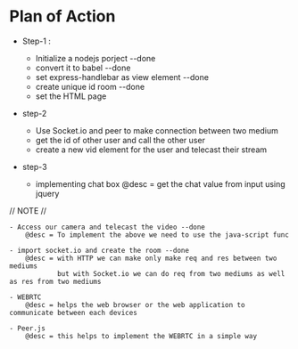 # Plan of Action 

+ Step-1 :
    - Initialize a nodejs porject --done
    - convert it to babel --done
    - set express-handlebar as view element --done 
    - create unique id room --done
    - set the HTML page 

+ step-2
    - Use Socket.io and peer to make connection between two medium
    - get the id of other user and call the other user
    - create a new vid element for the user and telecast their stream 

+ step-3
    - implementing chat box
        @desc = get the chat value from input using jquery



// NOTE //

    - Access our camera and telecast the video --done
        @desc = To implement the above we need to use the java-script func 

    - import socket.io and create the room --done
        @desc = with HTTP we can make only make req and res between two mediums 
                but with Socket.io we can do req from two mediums as well as res from two mediums
    
    - WEBRTC 
        @desc = helps the web browser or the web application to communicate between each devices 
    
    - Peer.js
        @desc = this helps to implement the WEBRTC in a simple way